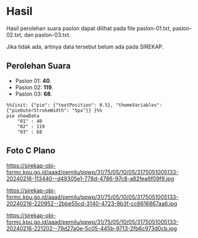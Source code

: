 # Hasil

Hasil perolehan suara paslon dapat dilihat pada file paslon-01.txt, paslon-02.txt, dan paslon-03.txt.

Jika tidak ada, artinya data tersebut belum ada pada SIREKAP.

## Perolehan Suara

 * Paslon 01: **40**.
 * Paslon 02: **119**.
 * Paslon 03: **68**.

```mermaid
%%{init: {"pie": {"textPosition": 0.5}, "themeVariables": {"pieOuterStrokeWidth": "5px"}} }%%
pie showData
    "01" : 40
    "02" : 119
    "03" : 68
```
## Foto C Plano

https://sirekap-obj-formc.kpu.go.id/aaad/pemilu/ppwp/31/75/05/10/05/3175051005133-20240216-113440--d49305e1-778d-4786-97c8-a82fea6f09f9.jpg

https://sirekap-obj-formc.kpu.go.id/aaad/pemilu/ppwp/31/75/05/10/05/3175051005133-20240216-220952--2bbe55cd-3140-4723-9b3f-cc6616867aa6.jpg

https://sirekap-obj-formc.kpu.go.id/aaad/pemilu/ppwp/31/75/05/10/05/3175051005133-20240216-221202--79d27a0e-5c05-445b-9713-2fb6c973d0cb.jpg
